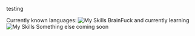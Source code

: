 testing

Currently known languages: ![My Skills](https://skillicons.dev/icons?i=html,js,cs,cpp,py) BrainFuck and currently learning ![My Skills](https://skillicons.dev/icons?i=c)
Something else coming soon
